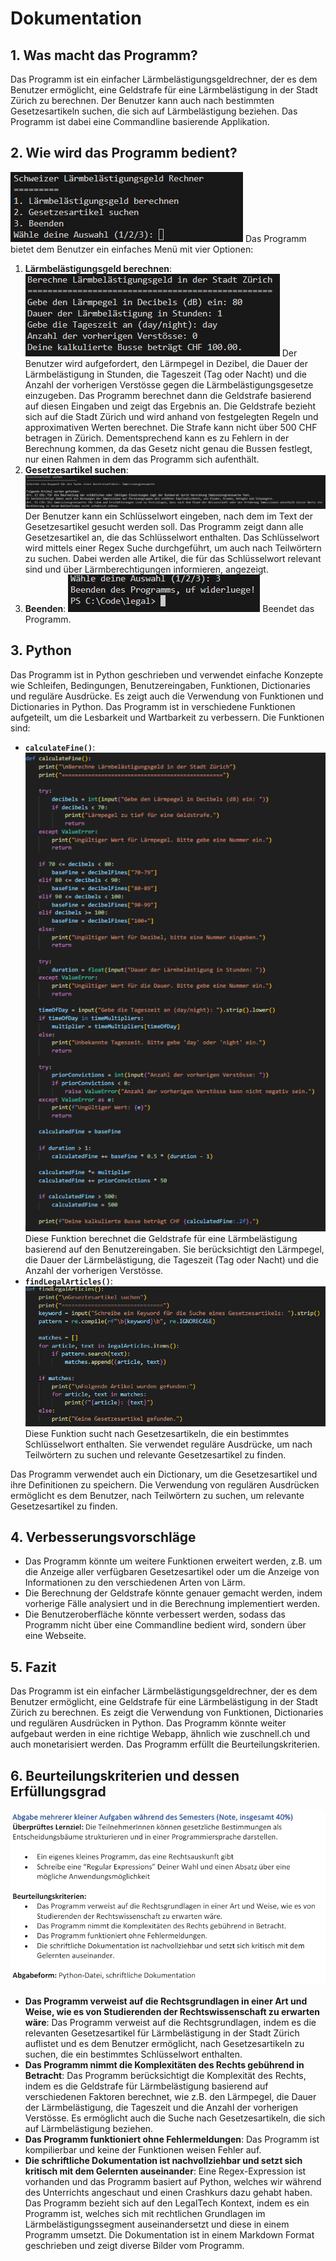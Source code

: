 # Dokumentation

## 1. Was macht das Programm?
Das Programm ist ein einfacher Lärmbelästigungsgeldrechner, der es dem Benutzer ermöglicht, eine Geldstrafe für eine Lärmbelästigung in der Stadt Zürich zu berechnen. Der Benutzer kann auch nach bestimmten Gesetzesartikeln suchen, die sich auf Lärmbelästigung beziehen. Das Programm ist dabei eine Commandline basierende Applikation.

## 2. Wie wird das Programm bedient?
![picture of the menu](/img/menu.png)
Das Programm bietet dem Benutzer ein einfaches Menü mit vier Optionen:
1. **Lärmbelästigungsgeld berechnen**: 
![picture of the noise complaint calculator](/img/calculator.png)
Der Benutzer wird aufgefordert, den Lärmpegel in Dezibel, die Dauer der Lärmbelästigung in Stunden, die Tageszeit (Tag oder Nacht) und die Anzahl der vorherigen Verstösse gegen die Lärmbelästigungsgesetze einzugeben. Das Programm berechnet dann die Geldstrafe basierend auf diesen Eingaben und zeigt das Ergebnis an. Die Geldstrafe bezieht sich auf die Stadt Zürich und wird anhand von festgelegten Regeln und approximativen Werten berechnet. Die Strafe kann nicht über 500 CHF betragen in Zürich. Dementsprechend kann es zu Fehlern in der Berechnung kommen, da das Gesetz nicht genau die Bussen festlegt, nur einen Rahmen in dem das Programm sich aufenthält.
2. **Gesetzesartikel suchen**: 
![picture of the article search](/img/search.png)
Der Benutzer kann ein Schlüsselwort eingeben, nach dem im Text der Gesetzesartikel gesucht werden soll. Das Programm zeigt dann alle Gesetzesartikel an, die das Schlüsselwort enthalten. Das Schlüsselwort wird mittels einer Regex Suche durchgeführt, um auch nach Teilwörtern zu suchen. Dabei werden alle Artikel, die für das Schlüsselwort relevant sind und über Lärmberechtigungen informieren, angezeigt.
3. **Beenden**: 
![picture of closing the programm](/img/end.png)
Beendet das Programm.

## 3. Python
Das Programm ist in Python geschrieben und verwendet einfache Konzepte wie Schleifen, Bedingungen, Benutzereingaben, Funktionen, Dictionaries und reguläre Ausdrücke. Es zeigt auch die Verwendung von Funktionen und Dictionaries in Python. Das Programm ist in verschiedene Funktionen aufgeteilt, um die Lesbarkeit und Wartbarkeit zu verbessern. Die Funktionen sind:

- **`calculateFine()`**: 
![picture of the method calculateFine()](/img/calculateFine.png)
Diese Funktion berechnet die Geldstrafe für eine Lärmbelästigung basierend auf den Benutzereingaben. Sie berücksichtigt den Lärmpegel, die Dauer der Lärmbelästigung, die Tageszeit (Tag oder Nacht) und die Anzahl der vorherigen Verstösse.
- **`findLegalArticles()`**: 
![picture of the method findLegalArticles()](/img/findLegalArticles.png)
Diese Funktion sucht nach Gesetzesartikeln, die ein bestimmtes Schlüsselwort enthalten. Sie verwendet reguläre Ausdrücke, um nach Teilwörtern zu suchen und relevante Gesetzesartikel zu finden.

Das Programm verwendet auch ein Dictionary, um die Gesetzesartikel und ihre Definitionen zu speichern. Die Verwendung von regulären Ausdrücken ermöglicht es dem Benutzer, nach Teilwörtern zu suchen, um relevante Gesetzesartikel zu finden.

## 4. Verbesserungsvorschläge
- Das Programm könnte um weitere Funktionen erweitert werden, z.B. um die Anzeige aller verfügbaren Gesetzesartikel oder um die Anzeige von Informationen zu den verschiedenen Arten von Lärm.
- Die Berechnung der Geldstrafe könnte genauer gemacht werden, indem vorherige Fälle analysiert und in die Berechnung implementiert werden.
- Die Benutzeroberfläche könnte verbessert werden, sodass das Programm nicht über eine Commandline bedient wird, sondern über eine Webseite.

## 5. Fazit
Das Programm ist ein einfacher Lärmbelästigungsgeldrechner, der es dem Benutzer ermöglicht, eine Geldstrafe für eine Lärmbelästigung in der Stadt Zürich zu berechnen. Es zeigt die Verwendung von Funktionen, Dictionaries und regulären Ausdrücken in Python. Das Programm könnte weiter aufgebaut werden in eine richtige Webapp, ähnlich wie zuschnell.ch und auch monetarisiert werden. Das Programm erfüllt die Beurteilungskriterien.

## 6. Beurteilungskriterien und dessen Erfüllungsgrad
![picture of the programcriteria](/img/bewertungskriterien.png)
- **Das Programm verweist auf die Rechtsgrundlagen in einer Art und Weise, wie es von Studierenden der Rechtswissenschaft zu erwarten wäre**: Das Programm verweist auf die Rechtsgrundlagen, indem es die relevanten Gesetzesartikel für Lärmbelästigung in der Stadt Zürich auflistet und es dem Benutzer ermöglicht, nach Gesetzesartikeln zu suchen, die ein bestimmtes Schlüsselwort enthalten.
- **Das Programm nimmt die Komplexitäten des Rechts gebührend in Betracht**: Das Programm berücksichtigt die Komplexität des Rechts, indem es die Geldstrafe für Lärmbelästigung basierend auf verschiedenen Faktoren berechnet, wie z.B. den Lärmpegel, die Dauer der Lärmbelästigung, die Tageszeit und die Anzahl der vorherigen Verstösse. Es ermöglicht auch die Suche nach Gesetzesartikeln, die sich auf Lärmbelästigung beziehen.
- **Das Programm funktioniert ohne Fehlermeldungen**: Das Programm ist kompilierbar und keine der Funktionen weisen Fehler auf.
- **Die schriftliche Dokumentation ist nachvollziehbar und setzt sich kritisch mit dem Gelernten auseinander**: Eine Regex-Expression ist vorhanden und das Programm basiert auf Python, welches wir während des Unterrichts angeschaut und einen Crashkurs dazu gehabt haben. Das Programm bezieht sich auf den LegalTech Kontext, indem es ein Programm ist, welches sich mit rechtlichen Grundlagen im Lärmbelästigungssegment auseinandersetzt und diese in einem Programm umsetzt. Die Dokumentation ist in einem Markdown Format geschrieben und zeigt diverse Bilder vom Programm.
